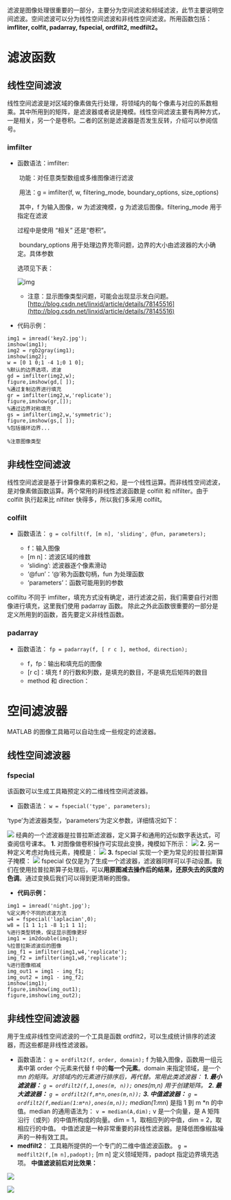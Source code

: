 滤波是图像处理很重要的一部分，主要分为空间滤波和频域滤波，此节主要说明空间滤波。空间滤波可以分为线性空间滤波和非线性空间滤波。所用函数包括：**imfliter, colfit, padarray, fspecial, ordfilt2, medfilt2。**

# 滤波函数

## 线性空间滤波

线性空间滤波是对区域的像素做先行处理，将领域内的每个像素与对应的系数相乘。其中所用到的矩阵，是滤波器或者说是掩模。线性空间滤波主要有两种方式，一是相关，另一个是卷积。二者的区别是滤波器是否发生反转，介绍可以参阅信号。

### imfilter

*   函数语法：imfilter:

    ​    功能：对任意类型数组或多维图像进行滤波

    ​    用法：g = imfilter(f, w, filtering_mode, boundary_options, size_options)

    ​     其中，f 为输入图像，w 为滤波掩模，g 为滤波后图像。filtering_mode 用于指定在滤波

     过程中是使用 “相关” 还是“卷积”。

    ​    boundary_options 用于处理边界充零问题，边界的大小由滤波器的大小确定。具体参数

     选项见下表：

      

     

    ![img](https://img-blog.csdn.net/20170829200046548?watermark/2/text/aHR0cDovL2Jsb2cuY3Nkbi5uZXQvd2VpeGluXzM2MzQwOTQ3/font/5a6L5L2T/fontsize/400/fill/I0JBQkFCMA==/dissolve/70/gravity/Center)

    *   注意：显示图像类型问题，可能会出现显示发白问题。
        [http://blog.csdn.net/linxid/article/details/78145516](http://blog.csdn.net/linxid/article/details/78145516)
*   代码示例：

```
img1 = imread('key2.jpg');
imshow(img1);
img2 = rgb2gray(img1);
imshow(img2);
w = [0 1 0;1 -4 1;0 1 0];
%默认的边界选项，滤波
gd = imfilter(img2,w);
figure,imshow(gd,[ ]);
%通过复制边界进行填充
gr = imfilter(img2,w,'replicate');
figure,imshow(gr,[]);
%通过边界对称填充
gs = imfilter(img2,w,'symmetric');
figure,imshow(gs,[ ]);
%包括循环边界...

%注意图像类型
```

## <a></a>非线性空间滤波

线性空间滤波是基于计算像素的乘积之和，是一个线性运算。而非线性空间滤波，是对像素做函数运算。两个常用的非线性滤波函数是 colfilt 和 nlfilter。由于 colfilt 执行起来比 nlfilter 快得多，所以我们多采用 colfilt。

### <a></a>colfilt

*   函数语法：
    `g = colfilt(f, [m n], 'sliding', @fun, parameters);`

    *   f：输入图像
    *   [m n]：滤波区域的维数
    *   ‘sliding’: 滤波器逐个像素滑动
    *   ‘@fun’：‘@’称为函数句柄，fun 为处理函数
    *   ‘parameters’：函数可能用到的参数

colfiltu 不同于 imfilter，填充方式没有确定，进行滤波之前，我们需要自行对图像进行填充，这里我们使用 padarray 函数。
除此之外此函数很重要的一部分是定义所用到的函数，首先要定义非线性函数。

### <a></a>padarray

*   函数语法：
    `fp = padarray(f, [ r c ], method, direction);`

    *   f，fp：输出和填充后的图像
    *   [r c]：填充 f 的行数和列数，是填充的数目，不是填充后矩阵的数目
    *   method 和 direction：

# <a></a>空间滤波器

MATLAB 的图像工具箱可以自动生成一些规定的滤波器。

## <a></a>线性空间滤波器

### <a></a>fspecial

该函数可以生成工具箱预定义的二维线性空间滤波器。

*   函数语法：
    `w = fspecial('type', parameters);`

‘type’为滤波器类型，‘parameters’为定义参数，详细情况如下：

![](http://upload-images.jianshu.io/upload_images/665202-8f2475daa29b8a97.png?imageMogr2/auto-orient/strip%7CimageView2/2/w/1240)
经典的一个滤波器是拉普拉斯滤波器，定义算子和通用的近似数字表达式，可查阅信号课本。
**1.** 对图像做卷积操作可实现此变换，掩模如下所示：
![](http://upload-images.jianshu.io/upload_images/665202-dada8788c5c8d03f.png?imageMogr2/auto-orient/strip%7CimageView2/2/w/1240)
**2.** 另一种定义考虑对角线元素，掩模是：
![](http://upload-images.jianshu.io/upload_images/665202-0654739d98c84d65.png?imageMogr2/auto-orient/strip%7CimageView2/2/w/1240)
**3.** fspecial 实现一个更为常见的拉普拉斯算子掩模：
![](http://upload-images.jianshu.io/upload_images/665202-b7fa64ca76184dc3.png?imageMogr2/auto-orient/strip%7CimageView2/2/w/1240)
fspecial 仅仅是为了生成一个滤波器，滤波器同样可以手动设置。我们在使用拉普拉斯算子处理后，可以**用原图减去操作后的结果，还原失去的灰度的色调**。通过变换后我们可以得到更清晰的图像。

*   **代码示例：**

```
img1 = imread('night.jpg');
%定义两个不同的滤波方法
w4 = fspecial('laplacian',0);
w8 = [1 1 1;1 -8 1;1 1 1];
%进行类型转换，保证显示图像更好
img1 = im2double(img1);
%拉普拉斯滤波后的图像
img_f1 = imfilter(img1,w4,'replicate');
img_f2 = imfilter(img1,w8,'replicate');
%进行图像相减
img_out1 = img1 - img_f1;
img_out2 = img1 - img_f2;
imshow(img1);
figure,imshow(img_out1);
figure,imshow(img_out2);
```

## <a></a>非线性空间滤波器

用于生成非线性空间滤波的一个工具是函数 ordfilt2，可以生成统计排序的滤波器，而这些都是非线性滤波器。

*   函数语法：
    `g = ordfilt2(f, order, domain);`
    f 为输入图像，函数用一组元素中第 order 个元素来代替 f 中的**每一个元素**。domain 来指定领域，是一个 m*n 的矩阵。对领域内的元素进行排序后，再代替。常用此类滤波器：
    **1\. 最小滤波器：**
    `g = ordfilt2(f,1,ones(m, n));`
    ones(m,n) 用于创建矩阵。
    **2\. 最大滤波器：**
    `g = ordfilt2(f,m*n,ones(m,n));`
    **3\. 中值滤波器：**
    `g = ordfilt2(f,median(1:m*n),ones(m,n));`
    median(1:m*n) 是指 1 到 m *n 的中值。median 的通用语法为：
    `v = median(A,dim);`
    v 是一个向量，是 A 矩阵沿行（或列）的中值所构成的向量。dim = 1，取相应列的中值，dim = 2，取相应行的中值。
    中值滤波是一种非常重要的非线性滤波器。是降低图像椒盐噪声的一种有效工具。
*   **medfilt2**：
    工具箱所提供的一个专门的二维中值滤波函数。
    `g = medfilt2(f,[m n],padopt);`
    [m n] 定义领域矩阵，padopt 指定边界填充选项。
    **中值滤波前后对比效果：**

![](http://upload-images.jianshu.io/upload_images/665202-f35dd0544a1f60fe.png?imageMogr2/auto-orient/strip%7CimageView2/2/w/1240)

![](http://upload-images.jianshu.io/upload_images/665202-9aadb2b306d8ba4f.png?imageMogr2/auto-orient/strip%7CimageView2/2/w/1240)

<link href="https://csdnimg.cn/release/phoenix/mdeditor/markdown_views-a47e74522c.css" rel="stylesheet">